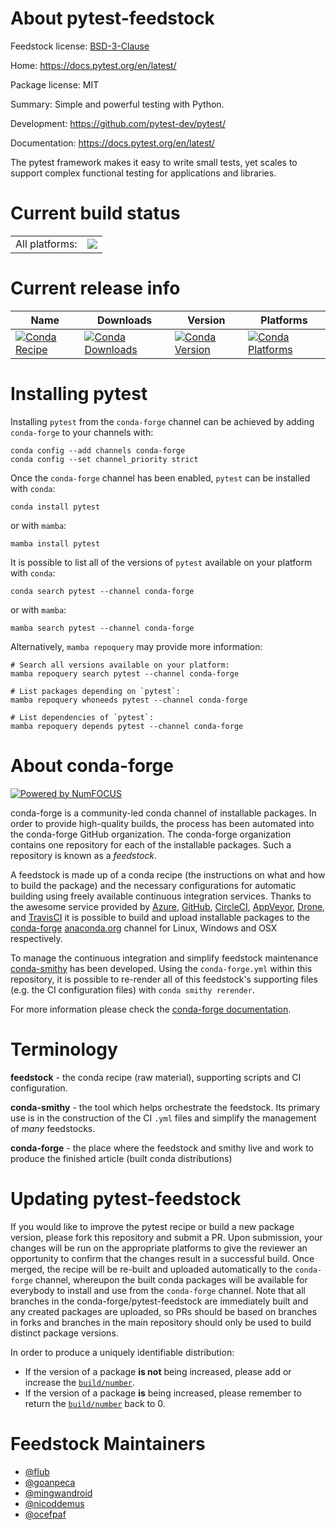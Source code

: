 About pytest-feedstock
======================

Feedstock license: [BSD-3-Clause](https://github.com/conda-forge/pytest-feedstock/blob/main/LICENSE.txt)

Home: https://docs.pytest.org/en/latest/

Package license: MIT

Summary: Simple and powerful testing with Python.

Development: https://github.com/pytest-dev/pytest/

Documentation: https://docs.pytest.org/en/latest/

The pytest framework makes it easy to write small tests, yet scales to
support complex functional testing for applications and libraries.


Current build status
====================


<table><tr><td>All platforms:</td>
    <td>
      <a href="https://dev.azure.com/conda-forge/feedstock-builds/_build/latest?definitionId=930&branchName=main">
        <img src="https://dev.azure.com/conda-forge/feedstock-builds/_apis/build/status/pytest-feedstock?branchName=main">
      </a>
    </td>
  </tr>
</table>

Current release info
====================

| Name | Downloads | Version | Platforms |
| --- | --- | --- | --- |
| [![Conda Recipe](https://img.shields.io/badge/recipe-pytest-green.svg)](https://anaconda.org/conda-forge/pytest) | [![Conda Downloads](https://img.shields.io/conda/dn/conda-forge/pytest.svg)](https://anaconda.org/conda-forge/pytest) | [![Conda Version](https://img.shields.io/conda/vn/conda-forge/pytest.svg)](https://anaconda.org/conda-forge/pytest) | [![Conda Platforms](https://img.shields.io/conda/pn/conda-forge/pytest.svg)](https://anaconda.org/conda-forge/pytest) |

Installing pytest
=================

Installing `pytest` from the `conda-forge` channel can be achieved by adding `conda-forge` to your channels with:

```
conda config --add channels conda-forge
conda config --set channel_priority strict
```

Once the `conda-forge` channel has been enabled, `pytest` can be installed with `conda`:

```
conda install pytest
```

or with `mamba`:

```
mamba install pytest
```

It is possible to list all of the versions of `pytest` available on your platform with `conda`:

```
conda search pytest --channel conda-forge
```

or with `mamba`:

```
mamba search pytest --channel conda-forge
```

Alternatively, `mamba repoquery` may provide more information:

```
# Search all versions available on your platform:
mamba repoquery search pytest --channel conda-forge

# List packages depending on `pytest`:
mamba repoquery whoneeds pytest --channel conda-forge

# List dependencies of `pytest`:
mamba repoquery depends pytest --channel conda-forge
```


About conda-forge
=================

[![Powered by
NumFOCUS](https://img.shields.io/badge/powered%20by-NumFOCUS-orange.svg?style=flat&colorA=E1523D&colorB=007D8A)](https://numfocus.org)

conda-forge is a community-led conda channel of installable packages.
In order to provide high-quality builds, the process has been automated into the
conda-forge GitHub organization. The conda-forge organization contains one repository
for each of the installable packages. Such a repository is known as a *feedstock*.

A feedstock is made up of a conda recipe (the instructions on what and how to build
the package) and the necessary configurations for automatic building using freely
available continuous integration services. Thanks to the awesome service provided by
[Azure](https://azure.microsoft.com/en-us/services/devops/), [GitHub](https://github.com/),
[CircleCI](https://circleci.com/), [AppVeyor](https://www.appveyor.com/),
[Drone](https://cloud.drone.io/welcome), and [TravisCI](https://travis-ci.com/)
it is possible to build and upload installable packages to the
[conda-forge](https://anaconda.org/conda-forge) [anaconda.org](https://anaconda.org/)
channel for Linux, Windows and OSX respectively.

To manage the continuous integration and simplify feedstock maintenance
[conda-smithy](https://github.com/conda-forge/conda-smithy) has been developed.
Using the ``conda-forge.yml`` within this repository, it is possible to re-render all of
this feedstock's supporting files (e.g. the CI configuration files) with ``conda smithy rerender``.

For more information please check the [conda-forge documentation](https://conda-forge.org/docs/).

Terminology
===========

**feedstock** - the conda recipe (raw material), supporting scripts and CI configuration.

**conda-smithy** - the tool which helps orchestrate the feedstock.
                   Its primary use is in the construction of the CI ``.yml`` files
                   and simplify the management of *many* feedstocks.

**conda-forge** - the place where the feedstock and smithy live and work to
                  produce the finished article (built conda distributions)


Updating pytest-feedstock
=========================

If you would like to improve the pytest recipe or build a new
package version, please fork this repository and submit a PR. Upon submission,
your changes will be run on the appropriate platforms to give the reviewer an
opportunity to confirm that the changes result in a successful build. Once
merged, the recipe will be re-built and uploaded automatically to the
`conda-forge` channel, whereupon the built conda packages will be available for
everybody to install and use from the `conda-forge` channel.
Note that all branches in the conda-forge/pytest-feedstock are
immediately built and any created packages are uploaded, so PRs should be based
on branches in forks and branches in the main repository should only be used to
build distinct package versions.

In order to produce a uniquely identifiable distribution:
 * If the version of a package **is not** being increased, please add or increase
   the [``build/number``](https://docs.conda.io/projects/conda-build/en/latest/resources/define-metadata.html#build-number-and-string).
 * If the version of a package **is** being increased, please remember to return
   the [``build/number``](https://docs.conda.io/projects/conda-build/en/latest/resources/define-metadata.html#build-number-and-string)
   back to 0.

Feedstock Maintainers
=====================

* [@flub](https://github.com/flub/)
* [@goanpeca](https://github.com/goanpeca/)
* [@mingwandroid](https://github.com/mingwandroid/)
* [@nicoddemus](https://github.com/nicoddemus/)
* [@ocefpaf](https://github.com/ocefpaf/)

